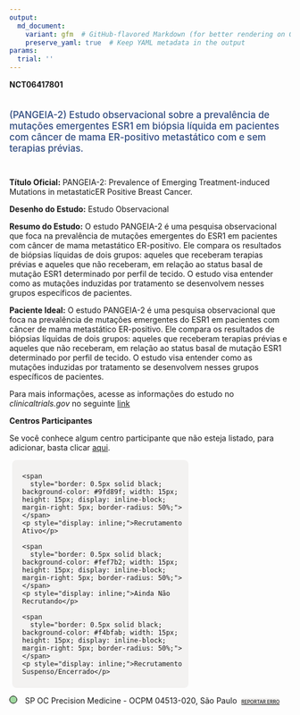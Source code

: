 ```yaml
---
output: 
  md_document:
    variant: gfm  # GitHub-flavored Markdown (for better rendering on GitHub)
    preserve_yaml: true  # Keep YAML metadata in the output
params:
  trial: ''
---
```


**NCT06417801**

<div style="padding: 5px 5px 5px 0px; font-size: 1.20em; font-weight: 500; color: #2E4A7F; text-align: left; margin-bottom: 20px">

(PANGEIA-2) Estudo observacional sobre a prevalência de mutações
emergentes ESR1 em biópsia líquida em pacientes com câncer de mama
ER-positivo metastático com e sem terapias prévias.

</div>

**Título Oficial:** PANGEIA-2: Prevalence of Emerging Treatment-induced
Mutations in metastaticER Positive Breast Cancer.

**Desenho do Estudo:** Estudo Observacional

**Resumo do Estudo:** O estudo PANGEIA-2 é uma pesquisa observacional
que foca na prevalência de mutações emergentes do ESR1 em pacientes com
câncer de mama metastático ER-positivo. Ele compara os resultados de
biópsias líquidas de dois grupos: aqueles que receberam terapias prévias
e aqueles que não receberam, em relação ao status basal de mutação ESR1
determinado por perfil de tecido. O estudo visa entender como as
mutações induzidas por tratamento se desenvolvem nesses grupos
específicos de pacientes.

**Paciente Ideal:** O estudo PANGEIA-2 é uma pesquisa observacional que
foca na prevalência de mutações emergentes do ESR1 em pacientes com
câncer de mama metastático ER-positivo. Ele compara os resultados de
biópsias líquidas de dois grupos: aqueles que receberam terapias prévias
e aqueles que não receberam, em relação ao status basal de mutação ESR1
determinado por perfil de tecido. O estudo visa entender como as
mutações induzidas por tratamento se desenvolvem nesses grupos
específicos de pacientes.

Para mais informações, acesse as informações do estudo no
*clinicaltrials.gov* no seguinte
[link](https://clinicaltrials.gov/ct2/show/NCT06417801)

**Centros Participantes**

Se você conhece algum centro participante que não esteja listado, para
adicionar, basta clicar
[aqui](https://flazar.shinyapps.io/formsapp?study_nct_id=NCT06417801&location_id=N%2FA&location_full_name=N%2FA&form_type=Adicionar%20Centro%7D).

<div style="margin-bottom: 8px; margin-left: 5px; padding: 8px; max-width: 300px; background-color: #f3f2f1; border-radius: 8px;">

<div style="margin-left: 10px;">

    <span 
      style="border: 0.5px solid black; background-color: #9fd89f; width: 15px; height: 15px; display: inline-block; margin-right: 5px; border-radius: 50%;"></span>
    <p style="display: inline;">Recrutamento Ativo</p>

</div>

<div style="margin-left: 10px;">

    <span 
      style="border: 0.5px solid black; background-color: #fef7b2; width: 15px; height: 15px; display: inline-block; margin-right: 5px; border-radius: 50%;"></span>
    <p style="display: inline;">Ainda Não Recrutando</p>

</div>

<div style="margin-left: 10px;">

    <span 
      style="border: 0.5px solid black; background-color: #f4bfab; width: 15px; height: 15px; display: inline-block; margin-right: 5px; border-radius: 50%;"></span>
    <p style="display: inline;">Recrutamento Suspenso/Encerrado</p>

</div>

</div>

<span style="border: 0.5px solid black; display: inline-block; width: 12px; height: 12px; border-radius: 50%; margin-right: 10px; padding-bottom: 0px; background-color: #9fd89f;"></span>
SP OC Precision Medicine - OCPM 04513-020, São Paulo
<span style="color: #2E4A7F; margin-left: 2px; padding: 2px; background-color: #f3f2f1; border-radius: 8px; font-weight: 500; font-size: 0.6em">[REPORTAR
ERRO](https://flazar.shinyapps.io/formsapp?study_nct_id=NCT06417801&location_id=RESEARCHSITESAOPAULO04513020BRAZIL&location_full_name=OC%20Precision%20Medicine%20-%20OCPM%2C%2004513-020%2C%20S%C3%A3o%20Paulo&form_type=Reportar%20Erro)</span>
